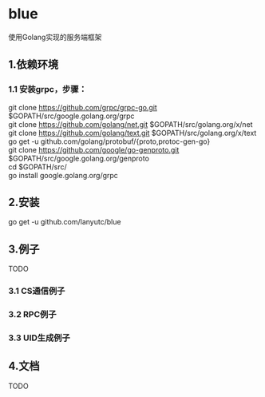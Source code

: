 # blue 
使用Golang实现的服务端框架

## 1.依赖环境  
### 1.1 安装grpc，步骤：  
git clone https://github.com/grpc/grpc-go.git $GOPATH/src/google.golang.org/grpc  
git clone https://github.com/golang/net.git $GOPATH/src/golang.org/x/net  
git clone https://github.com/golang/text.git $GOPATH/src/golang.org/x/text  
go get -u github.com/golang/protobuf/{proto,protoc-gen-go}  
git clone https://github.com/google/go-genproto.git $GOPATH/src/google.golang.org/genproto  
cd $GOPATH/src/  
go install google.golang.org/grpc  

## 2.安装
go get -u github.com/lanyutc/blue

## 3.例子  
TODO
### 3.1 CS通信例子  
### 3.2 RPC例子  
### 3.3 UID生成例子  

## 4.文档  
TODO
